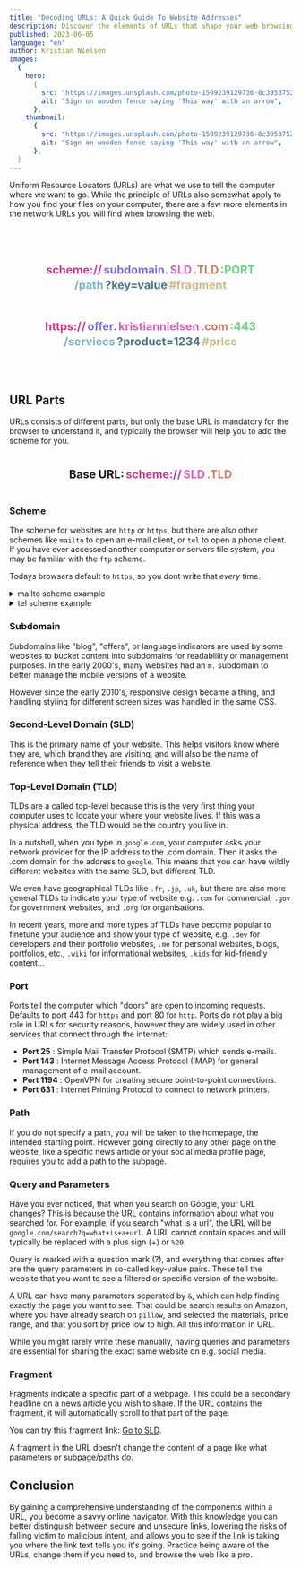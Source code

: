 ```yaml
---
title: "Decoding URLs: A Quick Guide To Website Addresses"
description: Discover the elements of URLs that shape your web browsing experience. We look into what information is in a URL, making it easier for you to understand where a link is taking you before you click it.
published: 2023-06-05
language: "en"
author: Kristian Nielsen
images:
  {
    hero:
      {
        src: "https://images.unsplash.com/photo-1509239129736-8c395375220d?ixlib=rb-4.0.3&ixid=M3wxMjA3fDB8MHxwaG90by1wYWdlfHx8fGVufDB8fHx8fA%3D%3D&auto=format&fit=crop&w=1740&q=12",
        alt: "Sign on wooden fence saying 'This way' with an arrow",
      },
    thumbnail:
      {
        src: "https://images.unsplash.com/photo-1509239129736-8c395375220d?ixlib=rb-4.0.3&ixid=M3wxMjA3fDB8MHxwaG90by1wYWdlfHx8fGVufDB8fHx8fA%3D%3D&auto=format&fit=crop&w=1740&q=12",
        alt: "Sign on wooden fence saying 'This way' with an arrow",
      },
  }
---
```


Uniform Resource Locators (URLs) are what we use to tell the computer where we want to go. While the principle of URLs also somewhat apply to how you find your files on your computer, there are a few more elements in the network URLs you will find when browsing the web.

<div style="display: grid; gap: 10px; margin: 60px; font-size: 20px; font-weight: 700; max-width: 100%;">
  <p style="display: flex; justify-content: center; align-self: center; gap: 3px; flex-wrap: wrap;">
    <a href="#scheme" style="color:#c93b93; text-decoration: none;">scheme://</a>
    <a href="#subdomain" style="color:#856dd0; text-decoration: none;">subdomain.</a>
    <a href="#second-level-domain-sld" style="color:#ce69b5; text-decoration: none;">SLD</a>
    <a href="#top-level-domain-tld" style="color:#cd7f65; text-decoration: none;">.TLD</a>
    <a href="#port" style="color:#6dd085; text-decoration: none;">:PORT</a>
    <a href="#path" style="color:#7db3c5; text-decoration: none;">/path</a>
    <a href="#query-and-parameters" style="color:#4e7683; text-decoration: none;">?key=value</a>
    <a href="#fragment" style="color:#cbbb8b; text-decoration: none;">#fragment</a>
  </p>
  <p style="display: flex; justify-content: center; align-self: center; gap: 3px; flex-wrap: wrap;">
    <a href="#scheme" style="color:#c93b93; text-decoration: none;">https://</a>
    <a href="#subdomain" style="color:#856dd0; text-decoration: none;">offer.</a>
    <a href="#second-level-domain-sld" style="color:#ce69b5; text-decoration: none;">kristiannielsen</a>
    <a href="#top-level-domain-tld" style="color:#cd7f65; text-decoration: none;">.com</a>
    <a href="#port" style="color:#6dd085; text-decoration: none;">:443</a>
    <a href="#path" style="color:#7db3c5; text-decoration: none;">/services</a>
    <a href="#query-and-parameters" style="color:#4e7683; text-decoration: none;">?product=1234</a>
    <a href="#fragment" style="color:#cbbb8b; text-decoration: none;">#price</a>
  </p>
</div>

## URL Parts

URLs consists of different parts, but only the base URL is mandatory for the browser to understand it, and typically the browser will help you to add the scheme for you.

<div style="display: grid; gap: 10px; margin: 20px; font-size: 20px; font-weight: 700; max-width: 100%;">
  <p style="display: flex; justify-content: center; align-self: center; gap: 3px; flex-wrap: wrap;">
    Base URL: 
    <a href="#scheme" style="color:#c93b93; text-decoration: none;">scheme://</a>
    <a href="#second-level-domain-sld" style="color:#ce69b5; text-decoration: none;">SLD</a>
    <a href="#top-level-domain-tld" style="color:#cd7f65; text-decoration: none;">.TLD</a>
    </p>
</div>

### Scheme

The scheme for websites are `http` or `https`, but there are also other schemes like `mailto` to open an e-mail client, or `tel` to open a phone client. If you have ever accessed another computer or servers file system, you may be familiar with the `ftp` scheme.

Todays browsers default to `https`, so you dont write that _every_ time.

<details><summary>mailto scheme example</summary><a href="mailto:myname@gmail.com">mailto:myname@gmail.com</a></details>
<details><summary>tel scheme example</summary><a href="tel:+1 123456789">tel:+1 123456789</a></details>

### Subdomain

Subdomains like "blog", "offers", or language indicators are used by some websites to bucket content into subdomains for readablility or management purposes. In the early 2000's, many websites had an `m.` subdomain to better manage the mobile versions of a website.

However since the early 2010's, responsive design became a thing, and handling styling for different screen sizes was handled in the same CSS.

### Second-Level Domain (SLD)

This is the primary name of your website. This helps visitors know where they are, which brand they are visiting, and will also be the name of reference when they tell their friends to visit a website.

### Top-Level Domain (TLD)

TLDs are a called top-level because this is the very first thing your computer uses to locate your where your website lives. If this was a physical address, the TLD would be the country you live in.

In a nutshell, when you type in `google.com`, your computer asks your network provider for the IP address to the .com domain. Then it asks the .com domain for the address to `google`. This means that you can have wildly different websites with the same SLD, but different TLD.

We even have geographical TLDs like `.fr`, `.jp`, `.uk`, but there are also more general TLDs to indicate your type of website e.g. `.com` for commercial, `.gov` for government websites, and `.org` for organisations.

In recent years, more and more types of TLDs have become popular to finetune your audience and show your type of website, e.g. `.dev` for developers and their portfolio websites, `.me` for personal websites, blogs, portfolios, etc., `.wiki` for informational websites, `.kids` for kid-friendly content...

### Port

Ports tell the computer which "doors" are open to incoming requests. Defaults to port 443 for `https` and port 80 for `http`.
Ports do not play a big role in URLs for security reasons, however they are widely used in other services that connect through the internet:

- **Port 25** : Simple Mail Transfer Protocol (SMTP) which sends e-mails.
- **Port 143** : Internet Message Access Protocol (IMAP) for general management of e-mail account.
- **Port 1194** : OpenVPN for creating secure point-to-point connections.
- **Port 631** : Internet Printing Protocol to connect to network printers.

### Path

If you do not specify a path, you will be taken to the homepage, the intended starting point. However going directly to any other page on the website, like a specific news article or your social media profile page, requires you to add a path to the subpage.

### Query and Parameters

Have you ever noticed, that when you search on Google, your URL changes?
This is because the URL contains information about what you searched for. For example, if you search "what is a url", the URL will be `google.com/search?q=what+is+a+url`. A URL cannot contain spaces and will typically be replaced with a plus sign (+) or `%20`.

Query is marked with a question mark (?), and everything that comes after are the query parameters in so-called key-value pairs. These tell the website that you want to see a filtered or specific version of the website.

A URL can have many parameters seperated by `&`, which can help finding exactly the page you want to see. That could be search results on Amazon, where you have already search on `pillow`, and selected the materials, price range, and that you sort by price low to high. All this information in URL.

While you might rarely write these manually, having queries and parameters are essential for sharing the exact same website on e.g. social media.

### Fragment

Fragments indicate a specific part of a webpage. This could be a secondary headline on a news article you wish to share. If the URL contains the fragment, it will automatically scroll to that part of the page.

You can try this fragment link: <a href="#second-level-domain-sld">Go to SLD</a>.

A fragment in the URL doesn't change the content of a page like what parameters or subpage/paths do.

## Conclusion

By gaining a comprehensive understanding of the components within a URL, you become a savvy online navigator.
With this knowledge you can better distinguish between secure and unsecure links, lowering the risks of falling victim to malicious intent, and allows you to see if the link is taking you where the link text tells you it's going.
Practice being aware of the URLs, change them if you need to, and browse the web like a pro.
